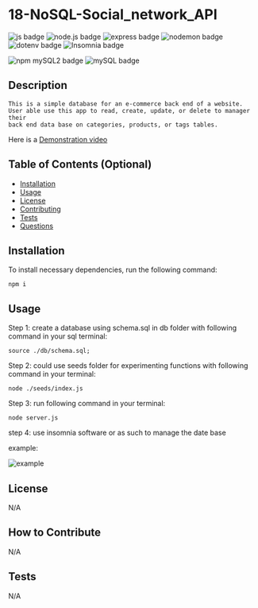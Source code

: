 # 18-NoSQL-Social_network_API

![js badge](https://img.shields.io/badge/TECHOLOGY-JAVASCRIPT%20ES6-orange)
![node.js badge](https://img.shields.io/badge/TECHOLOGY-NODE.JS%20V16-success)
![express badge](https://img.shields.io/badge/TECHOLOGY-EXPRESS%20@4.18.2-success)
![nodemon badge](https://img.shields.io/badge/TECHOLOGY-NODEMON%20@2.0.20-red)
![dotenv badge](https://img.shields.io/badge/TECHOLOGY-DOTENV%20@8.6.0-blue)
![Insomnia badge](https://img.shields.io/badge/TECHOLOGY-INSOMNIA-blueviolet)

![npm mySQL2 badge](https://img.shields.io/badge/NPM-MYSQL2%20@2.3.3-orange)
![mySQL badge](https://img.shields.io/badge/TECHOLOGY-MYSQL-blue)



## Description

    This is a simple database for an e-commerce back end of a website. 
    User able use this app to read, create, update, or delete to manager their
    back end data base on categories, products, or tags tables.

Here is a [Demonstration video](https://drive.google.com/file/d/1zWX6OEcXjeWGmL3kneUWIJ3rUd16ekLL/view)

## Table of Contents (Optional)

- [Installation](#installation)
- [Usage](#usage)
- [License](#license)
- [Contributing](#contributing)
- [Tests](#tests)
- [Questions](#questions)

## Installation

To install necessary dependencies, run the following command: 

    npm i  

## Usage

Step 1: create a database using schema.sql in db folder with following command in your sql terminal:

    source ./db/schema.sql;

Step 2: could use seeds folder for experimenting functions with following command in your terminal:

    node ./seeds/index.js

Step 3: run following command in your terminal:

    node server.js

step 4: use insomnia software or as such to manage the date base

example:

![example](./images/example.JPG)

## License

N/A

## How to Contribute

N/A

## Tests

N/A
